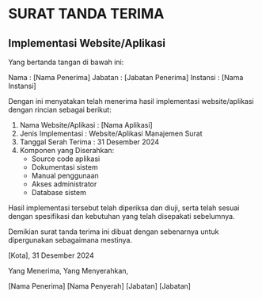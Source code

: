 # SURAT TANDA TERIMA
## Implementasi Website/Aplikasi

Yang bertanda tangan di bawah ini:

Nama            : [Nama Penerima]
Jabatan         : [Jabatan Penerima]
Instansi        : [Nama Instansi]

Dengan ini menyatakan telah menerima hasil implementasi website/aplikasi dengan rincian sebagai berikut:

1. Nama Website/Aplikasi : [Nama Aplikasi]
2. Jenis Implementasi   : Website/Aplikasi Manajemen Surat
3. Tanggal Serah Terima : 31 Desember 2024
4. Komponen yang Diserahkan:
   - Source code aplikasi
   - Dokumentasi sistem
   - Manual penggunaan
   - Akses administrator
   - Database sistem

Hasil implementasi tersebut telah diperiksa dan diuji, serta telah sesuai dengan spesifikasi dan kebutuhan yang telah disepakati sebelumnya.

Demikian surat tanda terima ini dibuat dengan sebenarnya untuk dipergunakan sebagaimana mestinya.

[Kota], 31 Desember 2024

Yang Menerima,                    Yang Menyerahkan,


[Nama Penerima]                   [Nama Penyerah]
[Jabatan]                         [Jabatan]
